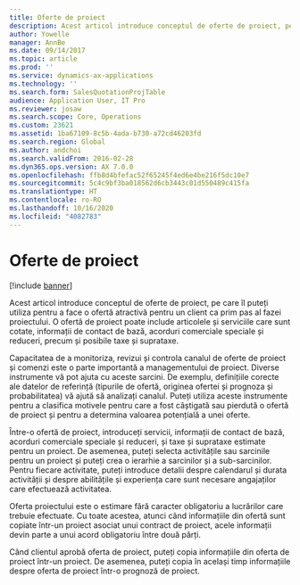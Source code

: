 ```yaml
---
title: Oferte de proiect
description: Acest articol introduce conceptul de oferte de proiect, pe care îl puteți utiliza pentru a face o ofertă atractivă pentru un client ca prim pas al fazei proiectului. O ofertă de proiect poate include articolele și serviciile care sunt cotate, informații de contact de bază, acorduri comerciale speciale și reduceri, precum și posibile taxe și suprataxe.
author: Yowelle
manager: AnnBe
ms.date: 09/14/2017
ms.topic: article
ms.prod: ''
ms.service: dynamics-ax-applications
ms.technology: ''
ms.search.form: SalesQuotationProjTable
audience: Application User, IT Pro
ms.reviewer: josaw
ms.search.scope: Core, Operations
ms.custom: 23621
ms.assetid: 1ba67109-8c5b-4ada-b730-a72cd46203fd
ms.search.region: Global
ms.author: andchoi
ms.search.validFrom: 2016-02-28
ms.dyn365.ops.version: AX 7.0.0
ms.openlocfilehash: ffb8d4bfefac52f65245f4ed6e4be216f5dc10e7
ms.sourcegitcommit: 5c4c9bf3ba018562d6cb3443c01d550489c415fa
ms.translationtype: HT
ms.contentlocale: ro-RO
ms.lasthandoff: 10/16/2020
ms.locfileid: "4082783"
---
```

# <a name="project-quotations"></a>Oferte de proiect

[!include [banner](../includes/banner.md)]

Acest articol introduce conceptul de oferte de proiect, pe care îl puteți utiliza pentru a face o ofertă atractivă pentru un client ca prim pas al fazei proiectului. O ofertă de proiect poate include articolele și serviciile care sunt cotate, informații de contact de bază, acorduri comerciale speciale și reduceri, precum și posibile taxe și suprataxe. 

Capacitatea de a monitoriza, revizui și controla canalul de oferte de proiect și comenzi este o parte importantă a managementului de proiect. Diverse instrumente vă pot ajuta cu aceste sarcini. De exemplu, definițiile corecte ale datelor de referință (tipurile de ofertă, originea ofertei și prognoza și probabilitatea) vă ajută să analizați canalul. Puteți utiliza aceste instrumente pentru a clasifica motivele pentru care a fost câștigată sau pierdută o ofertă de proiect și pentru a determina valoarea potențială a unei oferte. 

Între-o ofertă de proiect, introduceți servicii, informații de contact de bază, acorduri comerciale speciale și reduceri, și taxe și suprataxe estimate pentru un proiect. De asemenea, puteți selecta activitățile sau sarcinile pentru un proiect și puteți crea o ierarhie a sarcinilor și a sub-sarcinilor. Pentru fiecare activitate, puteți introduce detalii despre calendarul și durata activității și despre abilitățile și experiența care sunt necesare angajaților care efectuează activitatea. 

Oferta proiectului este o estimare fără caracter obligatoriu a lucrărilor care trebuie efectuate. Cu toate acestea, atunci când informațiile din ofertă sunt copiate într-un proiect asociat unui contract de proiect, acele informații devin parte a unui acord obligatoriu între două părți. 

Când clientul aprobă oferta de proiect, puteți copia informațiile din oferta de proiect într-un proiect. De asemenea, puteți copia în același timp informațiile despre oferta de proiect într-o prognoză de proiect.



